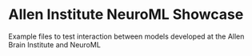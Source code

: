 Allen Institute NeuroML Showcase
===============================

Example files to test interaction between models developed at the Allen Brain Institute and NeuroML
